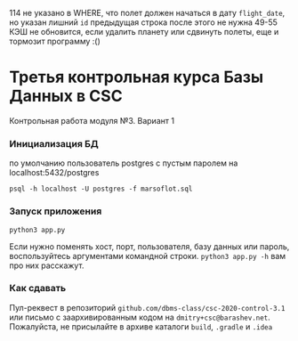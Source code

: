 114 не указано в WHERE, что полет должен начаться в дату `flight_date`, но указан лишний `id`
предыдущая строка после этого не нужна
49-55 КЭШ не обновится, если удалить планету или сдвинуть полеты, еще и тормозит программу :()

# Третья контрольная курса Базы Данных в CSC
Контрольная работа модуля №3. Вариант 1




### Инициализация БД
по умолчанию пользователь postgres с пустым паролем на localhost:5432/postgres

```
psql -h localhost -U postgres -f marsoflot.sql
```

### Запуск приложения
```
python3 app.py
```

Если нужно поменять хост, порт, пользователя, базу данных или пароль, воспользуйтесь аргументами командной строки. `python3 app.py -h`  вам про них расскажут.

### Как сдавать
Пул-реквест в репозиторий `github.com/dbms-class/csc-2020-control-3.1` или письмо с заархивированным кодом на `dmitry+csc@barashev.net`. Пожалуйста, не присылайте в архиве каталоги `build`, `.gradle` и `.idea` 

